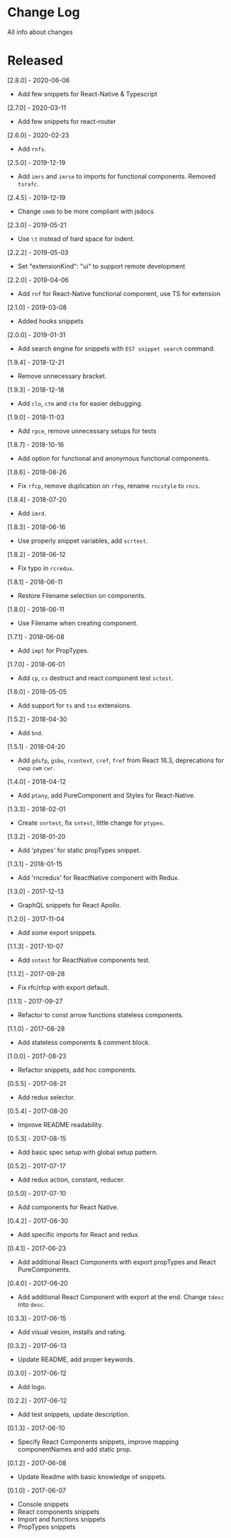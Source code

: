 # Change Log

All info about changes

# Released

[2.8.0] - 2020-06-06

- Add few snippets for React-Native & Typescript

[2.7.0] - 2020-03-11

- Add few snippets for react-router

[2.6.0] - 2020-02-23

- Add `rnfs`.

[2.5.0] - 2019-12-19

- Add `imrs` and `imrse` to imports for functional components. Removed `tsrafc`.

[2.4.5] - 2019-12-19

- Change `cmmb` to be more compliant with jsdocs

[2.3.0] - 2019-05-21

- Use `\t` instead of hard space for indent.

[2.2.2] - 2019-05-03

- Set "extensionKind": "ui" to support remote development

[2.2.0] - 2019-04-06

- Add `rnf` for React-Native functional component, use TS for extension

[2.1.0] - 2019-03-08

- Added hooks snippets

[2.0.0] - 2019-01-31

- Add search engine for snippets with `ES7 snippet search` command.

[1.9.4] - 2018-12-21

- Remove unnecessary bracket.

[1.9.3] - 2018-12-18

- Add `clo`, `ctm` and `cte` for easier debugging.

[1.9.0] - 2018-11-03

- Add `rpce`, remove unnecessary setups for tests

[1.8.7] - 2018-10-16

- Add option for functional and anonymous functional components.

[1.8.6] - 2018-08-26

- Fix `rfcp`, remove duplication on `rfep`, rename `rncstyle` to `rncs`.

[1.8.4] - 2018-07-20

- Add `imrd`.

[1.8.3] - 2018-06-16

- Use properly snippet variables, add `scrtest`.

[1.8.2] - 2018-06-12

- Fix typo in `rcredux`.

[1.8.1] - 2018-06-11

- Restore Filename selection on components.

[1.8.0] - 2018-06-11

- Use Filename when creating component.

[1.7.1] - 2018-06-08

- Add `impt` for PropTypes.

[1.7.0] - 2018-06-01

- Add `cp`, `cs` destruct and react component test `sctest`.

[1.6.0] - 2018-05-05

- Add support for `ts` and `tsx` extensions.

[1.5.2] - 2018-04-30

- Add `bnd`.

[1.5.1] - 2018-04-20

- Add `gdsfp`, `gsbu`, `rcontext`, `cref`, `fref` from React 16.3, deprecations for `cwup` `cwm` `cwr`.

[1.4.0] - 2018-04-12

- Add `ptany`, add PureComponent and Styles for React-Native.

[1.3.3] - 2018-02-01

- Create `snrtest`, fix `sntest`, little change for `ptypes`.

[1.3.2] - 2018-01-20

- Add 'ptypes' for static propTypes snippet.

[1.3.1] - 2018-01-15

- Add 'rncredux' for ReactNative component with Redux.

[1.3.0] - 2017-12-13

- GraphQL snippets for React Apollo.

[1.2.0] - 2017-11-04

- Add some export snippets.

[1.1.3] - 2017-10-07

- Add `sntest` for ReactNative components test.

[1.1.2] - 2017-09-28

- Fix rfc/rfcp with export default.

[1.1.1] - 2017-09-27

- Refactor to const arrow functions stateless components.

[1.1.0] - 2017-08-28

- Add stateless components & comment block.

[1.0.0] - 2017-08-23

- Refactor snippets, add hoc components.

[0.5.5] - 2017-08-21

- Add redux selector.

[0.5.4] - 2017-08-20

- Improve README readability.

[0.5.3] - 2017-08-15

- Add basic spec setup with global setup pattern.

[0.5.2] - 2017-07-17

- Add redux action, constant, reducer.

[0.5.0] - 2017-07-10

- Add components for React Native.

[0.4.2] - 2017-06-30

- Add specific imports for React and redux.

[0.4.1] - 2017-06-23

- Add additional React Components with export propTypes and React PureComponents.

[0.4.0] - 2017-06-20

- Add additional React Component with export at the end. Change `tdesc` into `desc`.

[0.3.3] - 2017-06-15

- Add visual vesion, installs and rating.

[0.3.2] - 2017-06-13

- Update README, add proper keywords.

[0.3.0] - 2017-06-12

- Add logo.

[0.2.2] - 2017-06-12

- Add test snippets, update description.

[0.1.3] - 2017-06-10

- Specify React Components snippets, improve mapping componentNames and add static prop.

[0.1.2] - 2017-06-08

- Update Readme with basic knowledge of snippets.

[0.1.0] - 2017-06-07

- Console snippets
- React components snippets
- Import and functions snippets
- PropTypes snippets
